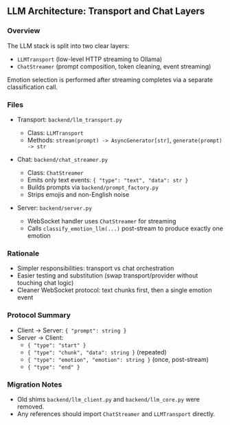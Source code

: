 ## LLM Architecture: Transport and Chat Layers

### Overview
The LLM stack is split into two clear layers:
- `LLMTransport` (low-level HTTP streaming to Ollama)
- `ChatStreamer` (prompt composition, token cleaning, event streaming)

Emotion selection is performed after streaming completes via a separate classification call.

### Files
- Transport: `backend/llm_transport.py`
  - Class: `LLMTransport`
  - Methods: `stream(prompt) -> AsyncGenerator[str]`, `generate(prompt) -> str`

- Chat: `backend/chat_streamer.py`
  - Class: `ChatStreamer`
  - Emits only text events: `{ "type": "text", "data": str }`
  - Builds prompts via `backend/prompt_factory.py`
  - Strips emojis and non-English noise

- Server: `backend/server.py`
  - WebSocket handler uses `ChatStreamer` for streaming
  - Calls `classify_emotion_llm(...)` post-stream to produce exactly one emotion

### Rationale
- Simpler responsibilities: transport vs chat orchestration
- Easier testing and substitution (swap transport/provider without touching chat logic)
- Cleaner WebSocket protocol: text chunks first, then a single emotion event

### Protocol Summary
- Client → Server: `{ "prompt": string }`
- Server → Client:
  - `{ "type": "start" }`
  - `{ "type": "chunk", "data": string }` (repeated)
  - `{ "type": "emotion", "emotion": string }` (once, post-stream)
  - `{ "type": "end" }`

### Migration Notes
- Old shims `backend/llm_client.py` and `backend/llm_core.py` were removed.
- Any references should import `ChatStreamer` and `LLMTransport` directly.


